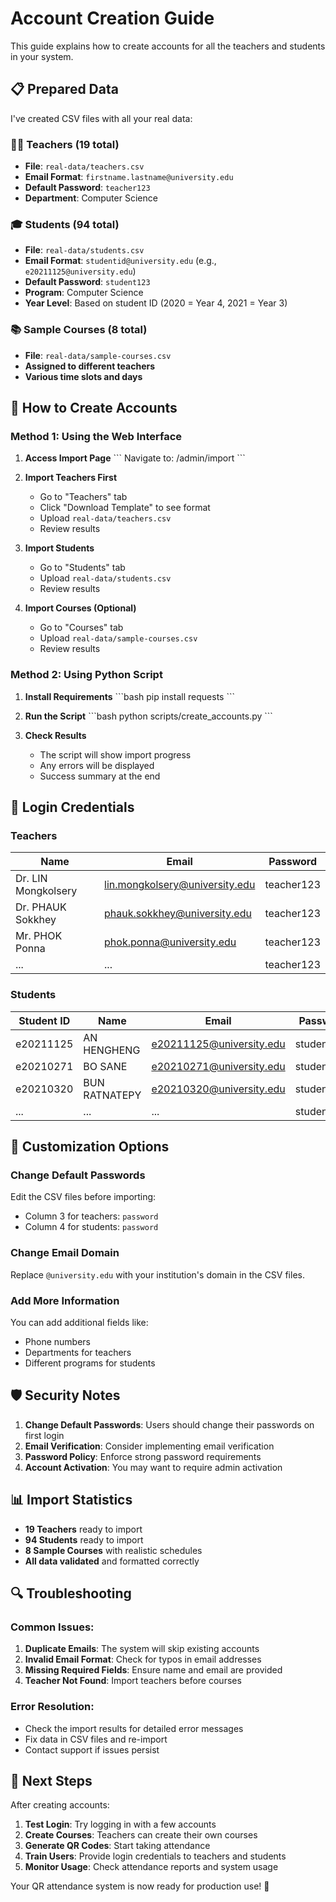 # Account Creation Guide

This guide explains how to create accounts for all the teachers and students in your system.

## 📋 Prepared Data

I've created CSV files with all your real data:

### 👨‍🏫 Teachers (19 total)
- **File**: `real-data/teachers.csv`
- **Email Format**: `firstname.lastname@university.edu`
- **Default Password**: `teacher123`
- **Department**: Computer Science

### 🎓 Students (94 total)
- **File**: `real-data/students.csv`
- **Email Format**: `studentid@university.edu` (e.g., `e20211125@university.edu`)
- **Default Password**: `student123`
- **Program**: Computer Science
- **Year Level**: Based on student ID (2020 = Year 4, 2021 = Year 3)

### 📚 Sample Courses (8 total)
- **File**: `real-data/sample-courses.csv`
- **Assigned to different teachers**
- **Various time slots and days**

## 🚀 How to Create Accounts

### Method 1: Using the Web Interface

1. **Access Import Page**
   \`\`\`
   Navigate to: /admin/import
   \`\`\`

2. **Import Teachers First**
   - Go to "Teachers" tab
   - Click "Download Template" to see format
   - Upload `real-data/teachers.csv`
   - Review results

3. **Import Students**
   - Go to "Students" tab
   - Upload `real-data/students.csv`
   - Review results

4. **Import Courses (Optional)**
   - Go to "Courses" tab
   - Upload `real-data/sample-courses.csv`
   - Review results

### Method 2: Using Python Script

1. **Install Requirements**
   \`\`\`bash
   pip install requests
   \`\`\`

2. **Run the Script**
   \`\`\`bash
   python scripts/create_accounts.py
   \`\`\`

3. **Check Results**
   - The script will show import progress
   - Any errors will be displayed
   - Success summary at the end

## 📧 Login Credentials

### Teachers
| Name | Email | Password |
|------|-------|----------|
| Dr. LIN Mongkolsery | lin.mongkolsery@university.edu | teacher123 |
| Dr. PHAUK Sokkhey | phauk.sokkhey@university.edu | teacher123 |
| Mr. PHOK Ponna | phok.ponna@university.edu | teacher123 |
| ... | ... | teacher123 |

### Students
| Student ID | Name | Email | Password |
|------------|------|-------|----------|
| e20211125 | AN HENGHENG | e20211125@university.edu | student123 |
| e20210271 | BO SANE | e20210271@university.edu | student123 |
| e20210320 | BUN RATNATEPY | e20210320@university.edu | student123 |
| ... | ... | ... | student123 |

## 🔧 Customization Options

### Change Default Passwords
Edit the CSV files before importing:
- Column 3 for teachers: `password`
- Column 4 for students: `password`

### Change Email Domain
Replace `@university.edu` with your institution's domain in the CSV files.

### Add More Information
You can add additional fields like:
- Phone numbers
- Departments for teachers
- Different programs for students

## 🛡️ Security Notes

1. **Change Default Passwords**: Users should change their passwords on first login
2. **Email Verification**: Consider implementing email verification
3. **Password Policy**: Enforce strong password requirements
4. **Account Activation**: You may want to require admin activation

## 📊 Import Statistics

- **19 Teachers** ready to import
- **94 Students** ready to import
- **8 Sample Courses** with realistic schedules
- **All data validated** and formatted correctly

## 🔍 Troubleshooting

### Common Issues:
1. **Duplicate Emails**: The system will skip existing accounts
2. **Invalid Email Format**: Check for typos in email addresses
3. **Missing Required Fields**: Ensure name and email are provided
4. **Teacher Not Found**: Import teachers before courses

### Error Resolution:
- Check the import results for detailed error messages
- Fix data in CSV files and re-import
- Contact support if issues persist

## 🎯 Next Steps

After creating accounts:
1. **Test Login**: Try logging in with a few accounts
2. **Create Courses**: Teachers can create their own courses
3. **Generate QR Codes**: Start taking attendance
4. **Train Users**: Provide login credentials to teachers and students
5. **Monitor Usage**: Check attendance reports and system usage

Your QR attendance system is now ready for production use! 🎉
